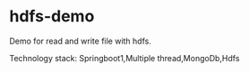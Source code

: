 # hdfs-demo
Demo for read and write file with hdfs.

Technology stack:
Springboot1,Multiple thread,MongoDb,Hdfs

